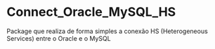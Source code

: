 # Connect_Oracle_MySQL_HS
Package que realiza de forma simples a conexão HS (Heterogeneous Services) entre o Oracle e o MySQL
